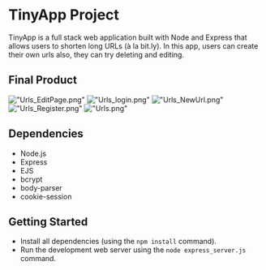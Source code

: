 # TinyApp Project

TinyApp is a full stack web application built with Node and Express that allows users to shorten long URLs (à la bit.ly).
In this app, users can create their own urls also, they can try deleting and editing.

## Final Product

!["Urls_EditPage.png"](#)
!["Urls_login.png"](#)
!["Urls_NewUrl.png"](#)
!["Urls_Register.png"](#)
!["Urls.png"](#)

## Dependencies

- Node.js
- Express
- EJS
- bcrypt
- body-parser
- cookie-session

## Getting Started

- Install all dependencies (using the `npm install` command).
- Run the development web server using the `node express_server.js` command.